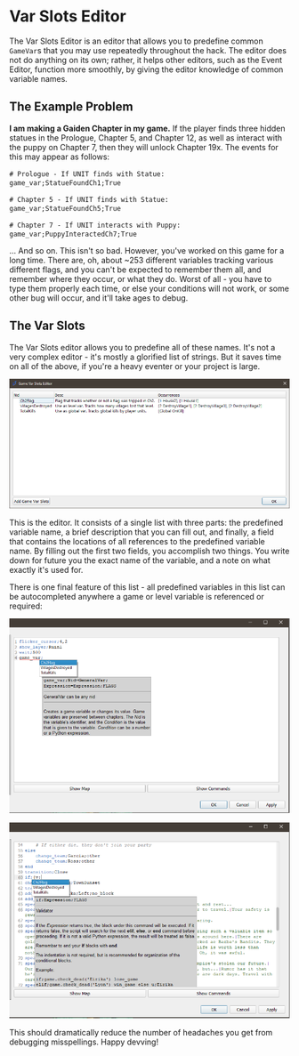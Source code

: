# Var Slots Editor
The Var Slots Editor is an editor that allows you to predefine common `GameVar`s that you may use repeatedly throughout the hack. The editor does not do anything on its own; rather, it helps other editors, such as the Event Editor, function more smoothly, by giving the editor knowledge of common variable names.
## The Example Problem
**I am making a Gaiden Chapter in my game.**
If the player finds three hidden statues in the Prologue, Chapter 5, and Chapter 12, as well as interact with the puppy on Chapter 7, then they will unlock Chapter 19x. The events for this may appear as follows:
```
# Prologue - If UNIT finds with Statue:
game_var;StatueFoundCh1;True
```
```
# Chapter 5 - If UNIT finds with Statue:
game_var;StatueFoundCh5;True
```
```
# Chapter 7 - If UNIT interacts with Puppy:
game_var;PuppyInteractedCh7;True
```
... And so on. This isn't so bad. However, you've worked on this game for a long time. There are, oh, about ~253 different variables tracking various different flags, and you can't be expected to remember them all, and remember where they occur, or what they do. Worst of all - you have to type them properly each time, or else your conditions will not work, or some other bug will occur, and it'll take ages to debug.
## The Var Slots
The Var Slots editor allows you to predefine all of these names. It's not a very complex editor - it's mostly a glorified list of strings. But it saves time on all of the above, if you're a heavy eventer or your project is large.

![image1](editor_images/var_slot_editor.png)

This is the editor. It consists of a single list with three parts: the predefined variable name, a brief description that you can fill out, and finally, a field that contains the locations of all references to the predefined variable name. By filling out the first two fields, you accomplish two things. You write down for future you the exact name of the variable, and a note on what exactly it's used for.

There is one final feature of this list - all predefined variables in this list can be autocompleted anywhere a game or level variable is referenced or required:

![image2](editor_images/var_slot_editor_autocomplete_1.png)

![image3](editor_images/var_slot_editor_autocomplete_2.png)

This should dramatically reduce the number of headaches you get from debugging misspellings. Happy devving!